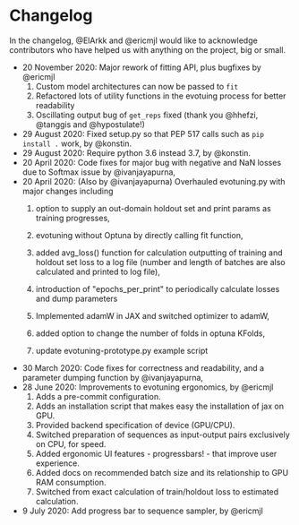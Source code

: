 # Changelog

In the changelog, @ElArkk and @ericmjl would like to acknowledge contributors who have helped us with anything on the project, big or small.

<Please add your contribution to the top>

- 20 November 2020: Major rework of fitting API, plus bugfixes by @ericmjl
    1. Custom model architectures can now be passed to `fit`
    2. Refactored lots of utility functions in the evotuing process for better readability
    2. Oscillating output bug of `get_reps` fixed (thank you @hhefzi, @tanggis and @hypostulate!)
- 29 August 2020: Fixed setup.py so that PEP 517 calls such as `pip install .` work, by @konstin.
- 29 August 2020: Require python 3.6 instead 3.7, by @konstin.
- 20 April 2020: Code fixes for major bug with negative and NaN losses due to Softmax issue by @ivanjayapurna,
- 20 April 2020: (Also by @ivanjayapurna) Overhauled evotuning.py with major changes including
    1. option to supply an out-domain holdout set and print params as training progresses,
    2. evotuning without Optuna by directly calling fit function,
    3. added avg_loss() function for calculation outputting of training and holdout set loss to a log file (number and length of batches are also calculated and printed to log file),

    4. introduction of "epochs_per_print" to periodically calculate losses and dump parameters
    5. Implemented adamW in JAX and switched optimizer to adamW,
    6. added option to change the number of folds in optuna KFolds,
    7. update evotuning-prototype.py example script
- 30 March 2020: Code fixes for correctness and readability, and a parameter dumping function by @ivanjayapurna,
- 28 June 2020: Improvements to evotuning ergonomics, by @ericmjl
    1. Adds a pre-commit configuration.
    1. Adds an installation script that makes easy the installation of jax on GPU.
    1. Provided backend specification of device (GPU/CPU).
    1. Switched preparation of sequences as input-output pairs exclusively on CPU, for speed.
    1. Added ergonomic UI features - progressbars! - that improve user experience.
    1. Added docs on recommended batch size and its relationship to GPU RAM consumption.
    1. Switched from exact calculation of train/holdout loss to estimated calculation.
- 9 July 2020: Add progress bar to sequence sampler, by @ericmjl
